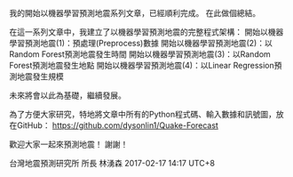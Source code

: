 我的開始以機器學習預測地震系列文章，已經順利完成。
在此做個總結。

在這一系列文章中，我建立了以機器學習預測地震的完整程式架構：
開始以機器學習預測地震(1)：預處理(Preprocess)數據
開始以機器學習預測地震(2)：以Random Forest預測地震發生時間
開始以機器學習預測地震(3)：以Random Forest預測地震發生地點
開始以機器學習預測地震(4)：以Linear Regression預測地震發生規模

未來將會以此為基礎，繼續發展。

為了方便大家研究，特地將文章中所有的Python程式碼、輸入數據和訊號圖，放在GitHub：
https://github.com/dysonlin1/Quake-Forecast

歡迎大家一起來預測地震！
謝謝！

台灣地震預測研究所 所長
林湧森
2017-02-17 14:17 UTC+8

